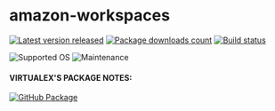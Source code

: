 # amazon-workspaces

[![Latest version released](https://img.shields.io/chocolatey/v/amazon-workspaces.svg)](https://chocolatey.org/packages/amazon-workspaces)
[![Package downloads count](https://img.shields.io/chocolatey/dt/amazon-workspaces.svg)](https://chocolatey.org/packages/amazon-workspaces)
[![Build status](https://img.shields.io/appveyor/ci/virtualex-itv/choco-amazon-workspaces/master.svg?logo=appveyor)](https://ci.appveyor.com/project/virtualex-itv/choco-amazon-workspaces)

![Supported OS](https://img.shields.io/badge/os-windows-blue.svg)
![Maintenance](https://img.shields.io/maintenance/yes/2019.svg)

#### VIRTUALEX'S PACKAGE NOTES:

[![GitHub Package](https://img.shields.io/badge/github-package-brightgreen.svg?logo=github)](https://github.com/virtualex-itv/choco-amazon-workspaces)
